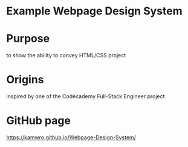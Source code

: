 # Example Webpage Design System

# Purpose

to show the ability to convey HTML/CSS project

# Origins

inspired by one of the Codecademy Full-Stack Engineer project

# GitHub page

https://kamwro.github.io/Webpage-Design-System/
